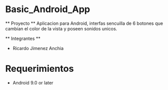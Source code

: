 # Basic_Android_App
** Proyecto ** 
Aplicacion para Android, interfas sencuilla de 6 botones que cambian el color de la vista y poseen sonidos unicos.

** Integrantes **
* Ricardo Jimenez Anchia

# Requerimientos
* Android 9.0 or later
